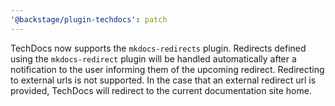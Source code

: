 ```yaml
---
'@backstage/plugin-techdocs': patch
---
```


TechDocs now supports the `mkdocs-redirects` plugin. Redirects defined using the `mkdocs-redirect` plugin will be handled automatically after a notification to the user informing them of the upcoming redirect. Redirecting to external urls is not supported. In the case that an external redirect url is provided, TechDocs will redirect to the current documentation site home.
